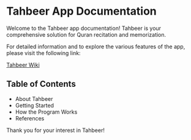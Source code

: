 # Tahbeer App Documentation

Welcome to the Tahbeer app documentation! Tahbeer is your comprehensive solution for Quran recitation and memorization.

For detailed information and to explore the various features of the app, please visit the following link:

[Tahbeer Wiki](https://github.com/GhalaMansour/group/wiki/Tahbeer)

## Table of Contents

- About Tahbeer
- Getting Started
- How the Program Works
- References

Thank you for your interest in Tahbeer!
